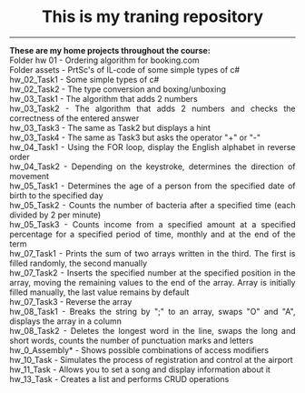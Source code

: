 <h1 align = "center">This is my traning repository</h1>
<hr>
<p align="justify"><b>These are my home projects throughout the course:</b><br>
Folder hw 01 - Ordering algorithm for booking.com<br>           
  Folder assets - PrtSc's of IL-code of some simple types of c#<br>
hw_02_Task1 - Some simple types of c#<br>
hw_02_Task2 - The type conversion and boxing/unboxing<br>
  hw_03_Task1 - The algorithm that adds 2 numbers<br>
  hw_03_Task2 - The algorithm that adds 2 numbers and checks the correctness of the entered answer<br>
  hw_03_Task3 - The same as Task2 but displays a hint<br>
  hw_03_Task4 - The same as Task3 but asks the operator "+" or "-"<br>
hw_04_Task1 - Using the FOR loop, display the English alphabet in reverse order<br>
hw_04_Task2 - Depending on the keystroke, determines the direction of movement<br>
  hw_05_Task1 - Determines the age of a person from the specified date of birth to the specified day<br>
  hw_05_Task2 - Counts the number of bacteria after a specified time (each divided by 2 per minute)<br>
  hw_05_Task3 - Counts income from a specified amount at a specified percentage for a specified period of time, monthly and at the end of the term<br>
hw_07_Task1 - Prints the sum of two arrays written in the third. The first is filled randomly, the second manually<br>
hw_07_Task2 - Inserts the specified number at the specified position in the array, moving the remaining values ​​to the end of the array. Array is initially filled manually, the last value remains by default<br>
hw_07_Task3 - Reverse the array<br>
  hw_08_Task1 - Breaks the string by ";" to an array, swaps "O" and "A", displays the array in a column<br>
  hw_08_Task2 - Deletes the longest word in the line, swaps the long and short words, counts the number of punctuation marks and letters<br>
hw_0_Assembly* - Shows possible combinations of access modifiers<br>
  hw_10_Task - Simulates the process of registration and control at the airport<br>
hw_11_Task - Allows you to set a song and display information about it<br>
  hw_13_Task - Creates a list and performs CRUD operations<br>
</p>
